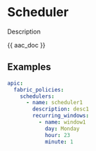 # Scheduler

Description

{{ aac_doc }}
## Examples

```yaml
apic:
  fabric_policies:
    schedulers:
      - name: scheduler1
        description: desc1
        recurring_windows:
          - name: window1
            day: Monday
            hour: 23
            minute: 1
```
